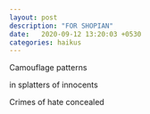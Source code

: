 ```yaml
---
layout: post
description: "FOR SHOPIAN"
date:   2020-09-12 13:20:03 +0530
categories: haikus
---
```

Camouflage patterns

in splatters of innocents

Crimes of hate concealed
